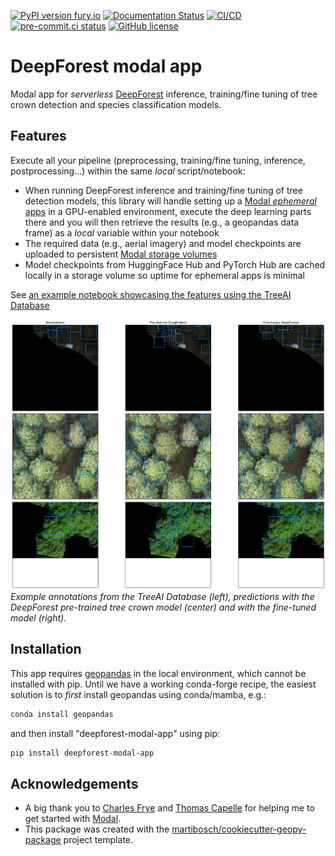 [![PyPI version fury.io](https://badge.fury.io/py/deepforest-modal-app.svg)](https://pypi.python.org/pypi/deepforest-modal-app/)
[![Documentation Status](https://readthedocs.org/projects/deepforest-modal-app/badge/?version=latest)](https://deepforest-modal-app.readthedocs.io/en/latest/?badge=latest)
[![CI/CD](https://github.com/martibosch/deepforest-modal-app/actions/workflows/tests.yml/badge.svg)](https://github.com/martibosch/deepforest-modal-app/blob/main/.github/workflows/tests.yml)
[![pre-commit.ci status](https://results.pre-commit.ci/badge/github/martibosch/deepforest-modal-app/main.svg)](https://results.pre-commit.ci/latest/github/martibosch/deepforest-modal-app/main)
[![GitHub license](https://img.shields.io/github/license/martibosch/deepforest-modal-app.svg)](https://github.com/martibosch/deepforest-modal-app/blob/main/LICENSE)

# DeepForest modal app

Modal app for *serverless* [DeepForest](https://github.com/weecology/DeepForest) inference, training/fine tuning of tree crown detection and species classification models.

## Features

Execute all your pipeline (preprocessing, training/fine tuning, inference, postprocessing...) within the same *local* script/notebook:

- When running DeepForest inference and training/fine tuning of tree detection models, this library will handle setting up a [Modal *ephemeral* apps](https://modal.com/docs/guide/apps) in a GPU-enabled environment, execute the deep learning parts there and you will then retrieve the results (e.g., a geopandas data frame) as a *local* variable within your notebook
- The required data (e.g., aerial imagery) and model checkpoints are uploaded to persistent [Modal storage volumes](https://modal.com/docs/guide/volumes)
- Model checkpoints from HuggingFace Hub and PyTorch Hub are cached locally in a storage volume so uptime for ephemeral apps is minimal

See [an example notebook showcasing the features using the TreeAI Database](https://deepforest-modal-app.readthedocs.io/en/latest/treeai-example.html)

![comparison](https://github.com/martibosch/deepforest-modal-app/raw/main/docs/figures/comparison.png)
*Example annotations from the TreeAI Database (left), predictions with the DeepForest pre-trained tree crown model (center) and with the fine-tuned model (right).*

## Installation

This app requires [geopandas](https://github.com/geopandas/geopandas) in the local environment, which cannot be installed with pip. Until we have a working conda-forge recipe, the easiest solution is to *first* install geopandas using conda/mamba, e.g.:

```bash
conda install geopandas
```

and then install "deepforest-modal-app" using pip:

```bash
pip install deepforest-modal-app
```

## Acknowledgements

- A big thank you to [Charles Frye](https://github.com/charlesfrye) and [Thomas Capelle](https://github.com/tcapelle) for helping me to get started with [Modal](https://modal.com).
- This package was created with the [martibosch/cookiecutter-geopy-package](https://github.com/martibosch/cookiecutter-geopy-package) project template.
